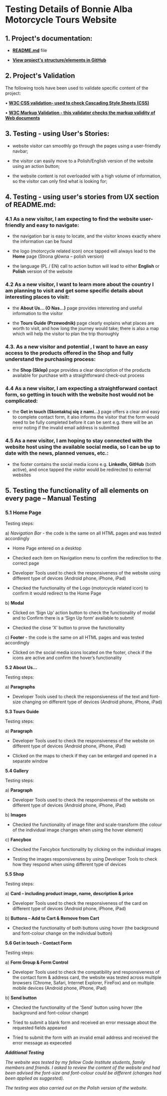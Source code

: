 # Testing Details of Bonnie Alba Motorcycle Tours Website

        
## 1. Project's documentation:


* [**README.md**](href=https://github.com/KrisK1978/Bonnie-Alba-Motorcycle-Tours-Milestone1-UCFD/blob/master/README.md) file

* [**View project's structure/elements in GitHub**](https://github.com/KrisK1978/Bonnie-Alba-Motorcycle-Tours-Milestone1-UCFD")



## 2. Project's Validation



The following tools have been used to validate specific content of the project:



•   [**W3C CSS validation- used to check Cascading Style Sheets (CSS)**](https://jigsaw.w3.org/css-validator/#validate_by_input)

•   [**W3C Markup Validation - this validator checks the markup validity of Web documents**](https://validator.w3.org/#validate_by_input)




## 3. Testing - using User's Stories:



* website visitor can smoothly go through the pages using a user-friendly navbar;
        

* the visitor can easily move to a Polish/English version of the website using an action button;


* the website content is not overloaded with a high volume of information, so the visitor can only find what is looking for;




## 4. Testing - using user's stories from UX section of README.md:



### 4.1 As a new **visitor**, I am expecting to find the website user-friendly and easy to navigate:


* the navigation bar is easy to locate, and the visitor knows exactly where the information can be found


* the logo (motorcycle related icon) once tapped will always lead to the **Home** page (Strona główna – polish version)


* the language (PL / EN) call to action button will lead to either **English** or **Polish** version of the website



### 4.2	As a new **visitor**, I want to learn more about the country I am planning to visit and get some specific details about interesting places to visit:


* the **About Us… (O Nas…)** page provides interesting and useful information to the visitor


* the **Tours Guide (Przewodnik)** page clearly explains what places are worth to visit, and how long the journey would take; there is also a map which will help the visitor to plan the trip thoroughly



### 4.3.	As a new **visitor** and potential  , I want to have an easy access to the products offered in the Shop and fully understand the purchasing process:


* the **Shop (Sklep)** page provides a clear description of the products available for purchase with a straightforward check-out process



### 4.4	As a new **visitor**, I am expecting a straightforward contact form, so getting in touch with the website host would not be complicated:


* the **Get in touch (Skontaktuj się z nami…)**  page offers a clear and easy to complete contact form, it also informs the visitor that the form would need to be fully completed before it can be sent
   e.g. there will be an error noting if the invalid email address is submitted



### 4.5	As a new visitor, I am hoping to stay connected with the website host using the available social media, so I can be up to date with the news, planned venues, etc.:


* the footer contains the social media icons e.g. **LinkedIn, GitHub** (both active), and once tapped the visitor would be redirected to external websites 



## 5. Testing the functionality of all elements on every page – Manual Testing



### 5.1 Home Page


Testing steps:


a)	*Navigation Bar* - the code is the same on all HTML pages and was tested accordingly


-	Home Page entered on a desktop


-	Checked each item on Navigation menu to confirm the redirection to the correct page


-	Developer Tools used to check the responsiveness of the website using different type of devices (Android phone, iPhone, iPad)


-	Checked the functionality of the Logo (motorcycle related icon) to confirm it would redirect to the Home Page




b)	**Modal**


-	Clicked on ‘Sign Up’ action button to check the functionality of modal and to 
    Confirm there is a ‘Sign Up form’ available to submit
 

-	Checked the close ‘X’ button to prove the functionality
        

    
    
c)	**Footer** - the code is the same on all HTML pages and was tested accordingly


-	Clicked on the social media icons located on the footer, check if the icons are active and confirm the hover’s functionality 

    
    
    
**5.2 About Us…**



Testing steps:


a)	**Paragraphs** 


-	Developer Tools used to check the responsiveness of the text and font-size changing on different type of devices (Android phone, iPhone, iPad)



**5.3 Tours Guide**



Testing steps:
	
	
a)	**Paragraph**


-	Developer Tools used to check the responsiveness of the website on different type of devices (Android phone, iPhone, iPad)


-	Clicked on the maps to check if they can be enlarged and opened in a separate window


**5.4 Gallery**



Testing steps:
	
	
a)	**Paragraph**
    
    
-	Developer Tools used to check the responsiveness of the website on different type of devices (Android phone, iPhone, iPad)



b)	**Images**


-	Checked the functionality of image filter and scale-transform (the colour of the individual image changes when using the hover element)



c)	**Fancybox**


-	Checked the Fancybox functionality by clicking on the individual images


-	Testing the images responsiveness by using Developer Tools to check how they respond when using different type of devices 



**5.5 Shop**



Testing steps:
	
	
a)	**Card – including product image, name, description & price**


-	Developer Tools used to check the responsiveness of the card on different type of devices (Android phone, iPhone, iPad)



b)	**Buttons – Add to Cart & Remove from Cart**


-	Checked the functionality of both buttons using hover (the background and font-colour change on the individual button)



**5.6 Get in touch - Contact Form**



Testing steps:
	
	
a)	**Form Group & Form Control**


-	Developer Tools used to check the compatibility and responsiveness of the contact form & address card, the website was tested across multiple browsers (Chrome, Safari, Internet Explorer, FireFox) and on multiple mobile devices (Android phone, iPhone, iPad)


    
b)	**Send button**


-	Checked the functionality of the 'Send' button using hover (the background and font-colour change)

        
-   Tried to submit a blank form and received an error message about the requested fields appeared

        
-   Tried to submit the form with an invalid email address and received the error message as expeceted




***Additional Testing***


*The website was tested by my fellow Code Institute students, family members and 
friends. I asked to review the content of the website and had been advised the 
font-size and font-colour could be different (changes had been applied as 
suggested).*



*The testing was also carried out on the Polish version of the website.*